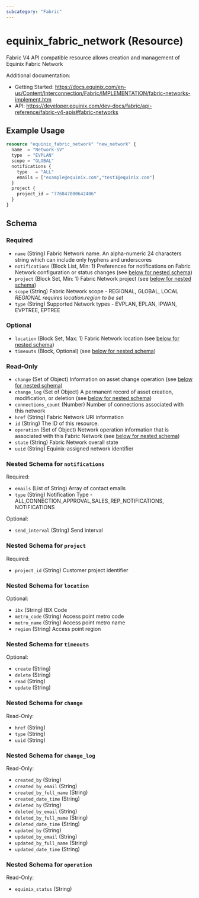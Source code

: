 ```yaml
---
subcategory: "Fabric"
---
```


# equinix_fabric_network (Resource)

Fabric V4 API compatible resource allows creation and management of Equinix Fabric Network

Additional documentation:
* Getting Started: https://docs.equinix.com/en-us/Content/Interconnection/Fabric/IMPLEMENTATION/fabric-networks-implement.htm
* API: https://developer.equinix.com/dev-docs/fabric/api-reference/fabric-v4-apis#fabric-networks

## Example Usage

```terraform
resource "equinix_fabric_network" "new_network" {
  name  = "Network-SV"
  type  = "EVPLAN"
  scope = "GLOBAL"
  notifications {
    type   = "ALL"
    emails = ["example@equinix.com","test1@equinix.com"]
  }
  project {
    project_id = "776847000642406"
  }
}
```

<!-- schema generated by tfplugindocs -->
## Schema

### Required

- `name` (String) Fabric Network name. An alpha-numeric 24 characters string which can include only hyphens and underscores
- `notifications` (Block List, Min: 1) Preferences for notifications on Fabric Network configuration or status changes (see [below for nested schema](#nestedblock--notifications))
- `project` (Block Set, Min: 1) Fabric Network project (see [below for nested schema](#nestedblock--project))
- `scope` (String) Fabric Network scope - REGIONAL, GLOBAL, LOCAL *REGIONAL requires location.region to be set*
- `type` (String) Supported Network types - EVPLAN, EPLAN, IPWAN, EVPTREE, EPTREE

### Optional

- `location` (Block Set, Max: 1) Fabric Network location (see [below for nested schema](#nestedblock--location))
- `timeouts` (Block, Optional) (see [below for nested schema](#nestedblock--timeouts))

### Read-Only

- `change` (Set of Object) Information on asset change operation (see [below for nested schema](#nestedatt--change))
- `change_log` (Set of Object) A permanent record of asset creation, modification, or deletion (see [below for nested schema](#nestedatt--change_log))
- `connections_count` (Number) Number of connections associated with this network
- `href` (String) Fabric Network URI information
- `id` (String) The ID of this resource.
- `operation` (Set of Object) Network operation information that is associated with this Fabric Network (see [below for nested schema](#nestedatt--operation))
- `state` (String) Fabric Network overall state
- `uuid` (String) Equinix-assigned network identifier

<a id="nestedblock--notifications"></a>
### Nested Schema for `notifications`

Required:

- `emails` (List of String) Array of contact emails
- `type` (String) Notification Type - ALL,CONNECTION_APPROVAL,SALES_REP_NOTIFICATIONS, NOTIFICATIONS

Optional:

- `send_interval` (String) Send interval


<a id="nestedblock--project"></a>
### Nested Schema for `project`

Required:

- `project_id` (String) Customer project identifier


<a id="nestedblock--location"></a>
### Nested Schema for `location`

Optional:

- `ibx` (String) IBX Code
- `metro_code` (String) Access point metro code
- `metro_name` (String) Access point metro name
- `region` (String) Access point region


<a id="nestedblock--timeouts"></a>
### Nested Schema for `timeouts`

Optional:

- `create` (String)
- `delete` (String)
- `read` (String)
- `update` (String)


<a id="nestedatt--change"></a>
### Nested Schema for `change`

Read-Only:

- `href` (String)
- `type` (String)
- `uuid` (String)


<a id="nestedatt--change_log"></a>
### Nested Schema for `change_log`

Read-Only:

- `created_by` (String)
- `created_by_email` (String)
- `created_by_full_name` (String)
- `created_date_time` (String)
- `deleted_by` (String)
- `deleted_by_email` (String)
- `deleted_by_full_name` (String)
- `deleted_date_time` (String)
- `updated_by` (String)
- `updated_by_email` (String)
- `updated_by_full_name` (String)
- `updated_date_time` (String)


<a id="nestedatt--operation"></a>
### Nested Schema for `operation`

Read-Only:

- `equinix_status` (String)
